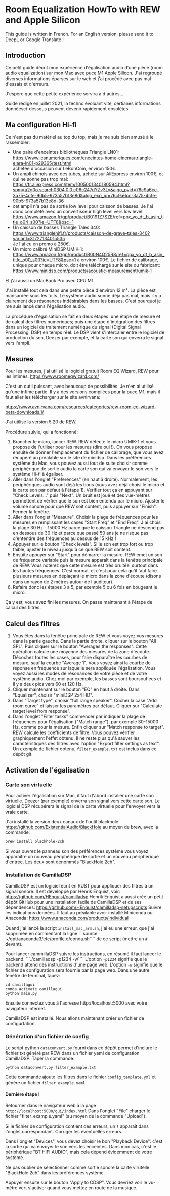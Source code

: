 # Room Equalization HowTo with REW and Apple Silicon


This guide is written in French. For an English version, please send it to DeepL or Google Translate !

## Introduction

Ce petit guide décrit mon expérience d'égalisation audio d'une pièce (room audio equalization) sur mon Mac avec puce M1 Apple Silicon. J'ai regroupé diverses informations éparses sur le web et j'ai procédé avec pas mal d'essais et d'erreurs.

J'espère que cette petite expérience servira à d'autres...

Guide rédigé en juillet 2021, la techno évoluant vite, certianes informations donnéesci-dessous peuvent devenir rapidement obsolètes.

## Ma configuration Hi-fi

Ce n'est pas du matériel au top du top, mais je me suis bien amusé à le rassembler:

- Une paire d'enceintes bibliothèques Triangle LN01:<br>
    https://www.lesnumeriques.com/enceintes-home-cinema/triangle-elara-ln01-p29365/test.html <br>
achetée d'occasion sur LeBonCoin, environ 150€.
- Un ampli chinois avec des tubes, acheté sur AliExpress environ 100€, et qui ne sonne pas trop mal: <br>
https://fr.aliexpress.com/item/1005001340180594.html?spm=a2g0o.search0304.0.0.c06c247dYZv3Lv&algo_pvid=76c9a6cc-3a75-4cfe-90b5-973a57b13e8d&algo_exp_id=76c9a6cc-3a75-4cfe-90b5-973a57b13e8d-36 <br>
- cet ampli n'a pas de sortie low level pour caisson de basses. Je l'ai donc complété avec un convertisseur high level vers low level: <br>
https://www.amazon.fr/gp/product/B0191Z7SZE/ref=ppx_yo_dt_b_asin_title_o04_s00?ie=UTF8&psc=1 <br>
- Un caisson de basses Triangle Tales 340:<br>
https://www.trianglehifi.fr/products/caisson-de-grave-tales-340?variant=31727134015535 <br>
Je l'ai eu en promo à 250€.
- Un micro calibré MiniDSP UMIK-1: https://www.amazon.fr/gp/product/B00N4Q25R8/ref=ppx_yo_dt_b_asin_title_o00_s00?ie=UTF8&psc=1
à environ 100€. Le fichier de calibrage, unique pour chaque micro, doit être téléchargé sur le site du fabricant:
https://www.minidsp.com/products/acoustic-measurement/umik-1


Et j'ai aussi un MacBook Pro avec CPU M1.

J'ai installé tout cela dans une petite pièce d'environ 12 m². La pièce est mansardée sous les toits. Le système audio sonne déjà pas mal, mais il y a clairement des résonances indésirables dans les basses. C'est pourquoi je me suis lancé dans l'égalisation audio.

La procédure d'égalisation se fait en deux étapes: une étape de mesure et de calcul des filtres numériques; puis une étape d'intégration des filtres dans un logiciel de traitement numérique du signal (Digital Signal Processing, DSP) en temps réel. Le DSP vient s'intercaler entre le logiciel de production du son, Deezer par exemple, et la carte son qui enverra le signal vers l'ampli.

## Mesures

Pour les mesures, j'ai utilisé le logiciel gratuit Room EQ Wizard, REW pour les intimes:
https://www.roomeqwizard.com/

C'est un outil puissant, avec beaucoup de possibilités. Je n'en ai utilisé qu'une infime partie. Il y a des versions compilées pour la puce M1, mais il faut aller les télécharger sur le site avnirvana:

https://www.avnirvana.com/resources/categories/rew-room-eq-wizard-beta-downloads.1/

J'ai utilisé la version 5.20 de REW.

Procédure suivie, qui a fonctionné:

1) Brancher le micro, lancer REW. REW détecte le micro UMIK-1 et vous propose de l'utiliser pour les mesures (dire oui !). On vous propose ensuite de donner l'emplacement du fichier de calibrage, que vous avez récupéré au préalable sur le site de minidsp. Dans les préférences système du Mac, vous pouvez aussi tout de suite choisir comme périphérique de sortie audio la carte son qui va envoyer le son vers le système Hi-fi à égaliser.
2) Aller dans l'onglet "Preferences" (en haut à droite). Normalement, les périphériques audio sont déjà les bons (vous avez déjà choisi le micro  et la carte son par défaut à l'étape 1). Vérifier tout ça en appuyant sur "Check Levels..." puis "Next". Un bruit est joué et des vue-mètres permettent de vérfier que le son est bien entendu par le micro. Ajuster le volume sonore pour que REW soit content, puis appuyer sur "Finish". Fermer la fenètre.
3) Aller dans l'onglet "Measure". Choisir la plage de fréquences pour les mesures en remplissant les cases "Start Freq" et "End Freq". J'ai choisi la plage 30 Hz - 15000 Hz parce que le caisson Triangle ne descend pas en dessous de 30 Hz et parce que passé 50 ans je ne risque pas d'entendre des fréquences au dessus de 15 kHz !
4) Appuyer sur le bouton "Check levels". Si le son est trop fort ou trop faible, ajuster le niveau jusqu'à ce que REW soit content.
5) Ensuite appuyer sur "Start" pour démarrer la mesure. REW émet un son de fréquence variable puis la mesure apparaît dans la fenêtre principale de REW. Vous noterez que cette mesure est très bruitée, surtout dans les hautes fréquences. C'est normal, et c'est pour cela qu'il faut faire plusieurs mesures en déplaçant le micro dans la zone d'écoute (disons dans un rayon de 2 mètres autour de l'auditeur).
6) Refaire donc les étapes 3 à 5, par exemple 5 ou 6 fois en bougeant le micro.

Ça y est, vous avez fini les mesures. On passe maintenant à l'étape de calcul des filtres.

## Calcul des filtres

1) Vous êtes dans la fenêtre principale de REW et vous voyez vos mesures dans la partie gauche. Dans la partie droite, cliquer sur le bouton "All SPL". Puis cliquer sur le bouton "Averages the responses". Cette opération calcule une moyenne des mesures de la zone d'écoute. Décochez toutes les cases, pour faire disparaître les courbes de mesure, sauf la courbe "Average 1". Vous voyez ainsi la courbe de réponse en fréquence sur laquelle sera appliquée l'égalisation. Vous voyez aussi les modes de résonances de votre pièce et de votre système audio. Chez moi par exemple, les basses sont boursouflées et il y a deux pics vers 60 et 120 Hz.
2) Cliquer maintenant sur le bouton "EQ" en haut à droite. Dans "Equalizer", choisir "miniDSP 2x4 HD".
3) Dans "Target type", choisir "full range speaker". Cocher la case "Add room curve" et laisser les paramètres par défaut. Cliquer sur "Calculate target level from response".
4) Dans l'onglet "Filter tasks" commencer par indiquer la plage de fréquences pour l'égalisation ("Match range"), par exemple 30-15000 Hz, comme pour la mesure. Enfin cliquer sur "Match response to target". REW calcule les coefficients de filtre. Vous pouvez vérifier graphiquement l'effet obtenu. Il ne reste plus qu'à sauver les caractéristiques des filtres avec l'option "Export filter settings as text". Un exemple de fichier obtenu, `filter_example.txt` est inclus dans ce dépôt git.

## Activation de l'égalisation

### Carte son virtuelle

Pour activer l'égalisation sur Mac, il faut d'abord installer une carte son virtuelle. Deezer (par exemple) enverra son signal vers cette carte son. Le logiciel DSP récupérera le signal de la carte virtuelle pour l'envoyer vers la vraie carte.

J'ai installé la version deux canaux de l'outil blackhole:
https://github.com/ExistentialAudio/BlackHole
au moyen de brew, avec la commande:

``` brew install blackhole-2ch ```

Si vous ouvrez le panneau son des préférences système vous voyez apparaître un nouveau périphérique de sortie et un nouveau périphérique d'entrée. Les deux sont dénommés "BlackHole 2ch".

### Installation de CamillaDSP

CamillaDSP est un logiciel écrit en RUST pour appliquer des filtres à un signal sonore. Il est développé par Henrik Enquist, voir:
https://github.com/HEnquist/camilladsp
Henrik Enquist a aussi créé un petit dépôt GitHub pour une installation facile de CamillaDSP et de ses dépendences:
https://github.com/HEnquist/camilladsp-setupscripts
Suivre les indications données. Il faut au préalable avoir installé Miniconda ou Anaconda:
https://www.anaconda.com/products/individual

Quand j'ai lancé la script `install_mac_arm.sh`, j'ai eu une erreur, que j'ai supprimée en commentant la ligne
```source ~/opt/anaconda3/etc/profile.d/conda.sh````
de ce script (mettre un `#` devant).

Pour lancer cammillaDSP suivre les instructions, en résumé il faut lancer le backend:
```./camilladsp -p1234 -w````
L'option `-p1234` signifie que le backend attend des instructions d'une page web. L'option `-w` signifie que le fichier de configuration sera fournie par la page web.
Dans une autre fenêtre de terminal, tapez:
```
cd camillagui
conda activate camillagui
python main.py
 ```
Ensuite connectez vous à l'adresse http://localhost:5000
avec votre navigateur internet.

CamillaDSP est installé. Nous allons maintenant créer un fichier de configurtation.

### Génération d'un fichier de config

Le script python `dataconvert.py` fourni dans ce dépôt permet d'inclure le fichier txt généré par REW dans un fichier yaml de configuration CamillaDSP. Taper la commande:
```
python dataconvert.py filter_example.txt
````
Cette commande ajoute les filtres dans le fichier `config_template.yml` et génère un fichier `filter_example.yaml`

#### Dernière étape !

Retourner dans le navigateur web à la page  `http://localhost:5000/gui/index.html`
Dans l'onglet "File" charger le fichier "filter_example.yaml" (au moyen de la commande "Upload").

Si le fichier de configuration contient des erreurs, un `!` apparaît dans l'onglet correspondant.
Corriger les éventuelles erreurs.

Dans l'onglet "Devices", vous devez choisir le bon "Playback Device": c'est la sortie qui va envoyer le son vers les enceintes. Dans mon cas, c'est le périphérique "BT HIFI AUDIO", mais cela dépend évidemment de votre système.

Ne pas oublier de sélectionner comme sortie sonore la carte virutelle "BlackHole 2ch" dans les préférences système.

Appuyer ensuite sur le bouton "Apply to CDSP". Vous devriez voir le vu-mètre vert s'activer quand vous mettez en route de la musique. 





